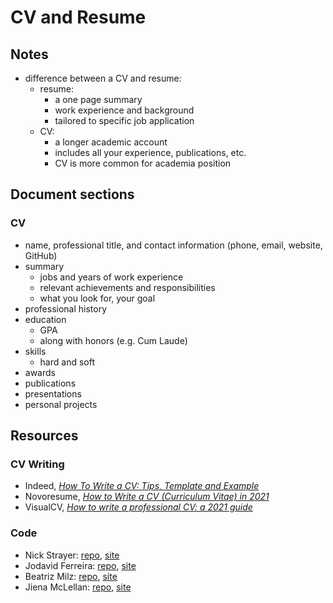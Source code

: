 CV and Resume
================

## Notes

-   difference between a CV and resume:
    -   resume:
        -   a one page summary
        -   work experience and background
        -   tailored to specific job application
    -   CV:
        -   a longer academic account
        -   includes all your experience, publications, etc.
        -   CV is more common for academia position

## Document sections

### CV

-   name, professional title, and contact information (phone, email,
    website, GitHub)
-   summary
    -   jobs and years of work experience
    -   relevant achievements and responsibilities
    -   what you look for, your goal
-   professional history
-   education
    -   GPA
    -   along with honors (e.g. Cum Laude)
-   skills
    -   hard and soft
-   awards
-   publications
-   presentations
-   personal projects

## Resources

### CV Writing

-   Indeed, [*How To Write a CV: Tips, Template and
    Example*](https://www.indeed.com/career-advice/resumes-cover-letters/how-to-write-a-cv)
-   Novoresume, [*How to Write a CV (Curriculum Vitae) in
    2021*](https://novoresume.com/career-blog/how-to-write-a-cv)
-   VisualCV, [*How to write a professional CV: a 2021
    guide*](https://www.visualcv.com/blog/professional-cv-format-guide/)

### Code

-   Nick Strayer: [repo](https://github.com/nstrayer/cv),
    [site](http://nickstrayer.me/cv/)
-   Jodavid Ferreira: [repo](https://github.com/Jodavid/cv),
    [site](https://jodavid.github.io/cv/)
-   Beatriz Milz: [repo](https://github.com/beatrizmilz/resume),
    [site](https://beatrizmilz.github.io/resume/resume.html)
-   Jiena McLellan:
    [repo](https://github.com/jienagu/Jiena_McLellan_CV),
    [site](https://jienagu.github.io/Jiena_McLellan_CV/Jiena_McLellan_CV)
